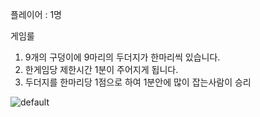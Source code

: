 플레이어 : 1명

게임룰

1. 9개의 구덩이에 9마리의 두더지가 한마리씩 있습니다.
2. 한게임당 제한시간 1분이 주어지게 됩니다.
3. 두더지를 한마리당 1점으로 하여 1분안에 많이 잡는사람이 승리




![default](https://user-images.githubusercontent.com/42165228/44080734-e4a29dc8-9fe7-11e8-998b-2a98234269d2.PNG)


